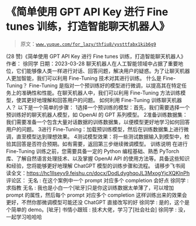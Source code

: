 # 《简单使用 GPT API Key 进行 Fine tunes 训练，打造智能聊天机器人》

> 原文：[`www.yuque.com/for_lazy/thfiu8/yvsttfabx1kib6g9`](https://www.yuque.com/for_lazy/thfiu8/yvsttfabx1kib6g9)

<ne-h2 id="61dc3fd7" data-lake-id="61dc3fd7"><ne-heading-ext><ne-heading-anchor></ne-heading-anchor><ne-heading-fold></ne-heading-fold></ne-heading-ext><ne-heading-content><ne-text id="ua0b4c4bd">(28 赞)《简单使用 GPT API Key 进行 Fine tunes 训练，打造智能聊天机器人》</ne-text></ne-heading-content></ne-h2> <ne-p id="u088dc168" data-lake-id="u088dc168"><ne-text id="uf8ed3901">作者： 徐同学</ne-text></ne-p> <ne-p id="u1c78016e" data-lake-id="u1c78016e"><ne-text id="ub5958b38">日期：2023-03-28</ne-text></ne-p> <ne-p id="u041d177b" data-lake-id="u041d177b"><ne-text id="ua45ef5c7">聊天机器人在人工智能领域中占据了重要地位，它们能够像人类一样进行对话、回答问题，解决用户的疑惑。为了让聊天机器人更加智能，我们可以利用 Fine-Tuning 技术对其进行训练。</ne-text></ne-p> <ne-h1 id="d5405a29" data-lake-id="d5405a29"><ne-heading-ext><ne-heading-anchor></ne-heading-anchor><ne-heading-fold></ne-heading-fold></ne-heading-ext><ne-heading-content><ne-text id="u69fd7af6">什么是 Fine-Tuning？</ne-text></ne-heading-content></ne-h1> <ne-p id="ucdc080e6" data-lake-id="ucdc080e6"><ne-text id="uea6f395f">Fine-Tuning 是指对一个预训练好的模型进行微调，以提高其在特定任务上的准确性和性能。在聊天机器人中，我们可以利用 Fine-Tuning 方法训练模型，使其更好地理解和回答用户的问题。</ne-text></ne-p> <ne-h1 id="66448e63" data-lake-id="66448e63"><ne-heading-ext><ne-heading-anchor></ne-heading-anchor><ne-heading-fold></ne-heading-fold></ne-heading-ext><ne-heading-content><ne-text id="u1b4bb523">如何利用 Fine-Tuning 训练聊天机器人？</ne-text></ne-heading-content></ne-h1> <ne-p id="ud97a6b35" data-lake-id="ud97a6b35"><ne-text id="u36c46293">以下是一个简单的步骤：</ne-text></ne-p> <ne-oli><ne-oli-i>1</ne-oli-i><ne-oli-c class="ne-oli-content" id="u0d889885" data-lake-id="u0d889885"><ne-text id="u29f43fba">选择一个预训练的模型：首先，我们需要选择一个预训练好的聊天机器人模型，如 OpenAI 的 GPT 系列模型。</ne-text></ne-oli-c></ne-oli> <ne-oli><ne-oli-i>2</ne-oli-i><ne-oli-c class="ne-oli-content" id="uc15e6112" data-lake-id="uc15e6112"><ne-text id="ude7bf50f">准备训练数据集：我们需要准备一个包含大量对话数据的训练数据集，以便模型更好地学习如何回答用户的问题。</ne-text></ne-oli-c></ne-oli> <ne-oli><ne-oli-i>3</ne-oli-i><ne-oli-c class="ne-oli-content" id="u2377b716" data-lake-id="u2377b716"><ne-text id="u65de3507">进行 Fine-Tuning：加载预训练模型，然后在训练数据集上进行微调，直至模型达到理想效果。</ne-text></ne-oli-c></ne-oli> <ne-oli><ne-oli-i>4</ne-oli-i><ne-oli-c class="ne-oli-content" id="u3141df48" data-lake-id="u3141df48"><ne-text id="u88a3a1cf">测试模型效果：将一些测试数据输入到模型中，检验其回答是否符合预期。如有需要，返回第三步继续微调模型。</ne-text></ne-oli-c></ne-oli> <ne-h1 id="41adc65a" data-lake-id="41adc65a"><ne-heading-ext><ne-heading-anchor></ne-heading-anchor><ne-heading-fold></ne-heading-fold></ne-heading-ext><ne-heading-content><ne-text id="u85818dfd">训练说明</ne-text></ne-heading-content></ne-h1> <ne-p id="u78dfdb82" data-lake-id="u78dfdb82"><ne-text id="u546f54dc">在进行 Fine-Tuning 训练之前，您需要具备一定的 Python 编程基础、熟悉 PyTorch 库、了解自然语言处理技术、以及掌握 OpenAI API 的使用方法等。具备这些知识和经验，您将能够更好地理解 ChatGPT 模型的训练步骤和流程。</ne-text></ne-p> <ne-p id="u72007c6a" data-lake-id="u72007c6a"><ne-text id="u318e44bd" ne-bold="true">请移步飞书阅读全文</ne-text><ne-text id="ua75f728b">：</ne-text>[<ne-text id="u2df2a204">https://hc1llseyv9.feishu.cn/docx/DodLdyghqoJL3MxogYjcXQKlnPh</ne-text>](https://hc1llseyv9.feishu.cn/docx/DodLdyghqoJL3MxogYjcXQKlnPh)</ne-p> <ne-hole id="u2ad3a851" data-lake-id="u2ad3a851"><ne-card data-card-name="hr" data-card-type="block" id="MBHfV" data-event-boundary="card"><ne-p id="ucdd76ff4" data-lake-id="ucdd76ff4"><ne-text id="u48aa7dbf">评论区：</ne-text></ne-p> <ne-p id="u3c94f371" data-lake-id="u3c94f371"><ne-text id="ua87af5e3">无名 : 在这个案例中一个 prompt 对应多个 completion 会好点</ne-text> <ne-text id="u82f242d5">徐同学 : 求指教</ne-text> <ne-text id="u376aaf08">无名 : 我也是小白一个[呲牙]只是你这训练数据太单薄了，可以增加 prompt 的属性，然后每个 prompt 对应多个 completion 这样训练出来的效果会更好，不然你那微调模型可能还没 ChatGPT 直接改写的好</ne-text> <ne-text id="uae3c7836">徐同学 : 是的，这个是个简单的 demo。[呲牙]</ne-text> <ne-text id="u526783f0">书情小跟班 : 技术大佬，学习了[社会社会]</ne-text> <ne-text id="u2ae811e4">徐同学 : 没，一起学习哈哈哈</ne-text></ne-p></ne-card></ne-hole>
